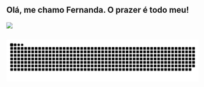 ## Olá, me chamo Fernanda. O prazer é todo meu!

<a href="https://github.com/mfbyrodrigues">  
<img align="center" height="180em" src="https://github-readme-stats.vercel.app/api?username=mfbyrodrigues&show_icons=true&theme=dracula&include_all_commits=true&count_private=true"/>

##

<picture align="center">
<source media="(prefers-color-scheme: dracula)" srcset="https://raw.githubusercontent.com/mfbyrodrigues/mfbyrodrigues/output/github-contribution-grid-snake-dark.svg">
<source media="(prefers-color-scheme: dracula)" srcset="https://raw.githubusercontent.com/mfbyrodrigues/mfbyrodrigues/output/github-contribution-grid-snake-dark.svg">
<img theme=dracula align="center" alt="github contribution grid snake animation" src="https://raw.githubusercontent.com/mfbyrodrigues/mfbyrodrigues/output/github-contribution-grid-snake.svg">
</picture>
